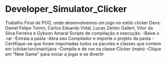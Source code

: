 # Developer_Simulator_Clicker
Trabalho Final de POO, onde desenvolvemos um jogo no estilo clicker 
Devs: Daniel Felipe Tomm, Carlos Eduardo Vidal, Lucas Zerbin Gallert, Vitor da Silva Ferreira e Gybson Amaral
Scripts de compilação e execução:
-Baixe o .rar
-Extraia a pasta
-Abra seu Compilador e importe o projeto da pasta
-Certifique-se que foram importadas todos os pacotes e classes que contem em \clicker\src\main\java 
-Compile e de run na classe Clicker (main)
-Clique em "New Game" para iniciar a jogar e se divertir
